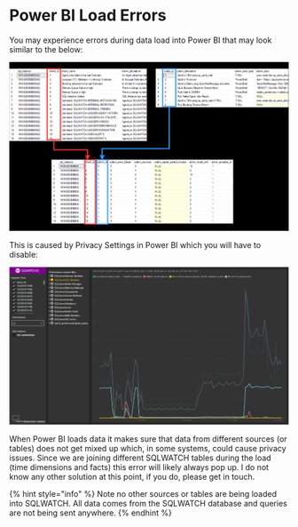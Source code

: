 # Power BI Load Errors

You may experience errors during data load into Power BI that may look similar to the below:

![](../../.gitbook/assets/image%20%2896%29.png)

This is caused by Privacy Settings in Power BI which you will have to disable:

![](../../.gitbook/assets/image%20%2834%29.png)

When Power BI loads data it makes sure that data from different sources \(or tables\) does not get mixed up which, in some systems, could cause privacy issues. Since we are joining different SQLWATCH tables during the load \(time dimensions and facts\) this error will likely always pop up. I do not know any other solution at this point, if you do, please get in touch.

{% hint style="info" %}
Note no other sources or tables are being loaded into SQLWATCH. All data comes from the SQLWATCH database and queries are not being sent anywhere.
{% endhint %}

